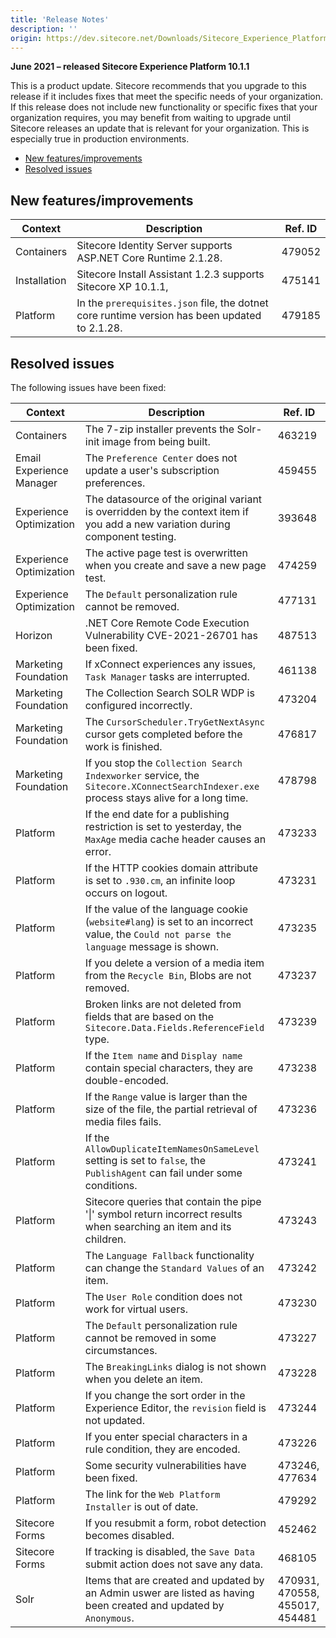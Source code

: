 ```yaml
---
title: 'Release Notes'
description: ''
origin: https://dev.sitecore.net/Downloads/Sitecore_Experience_Platform/101/Sitecore_Experience_Platform_101_Update1/Release_Notes
---
```


**June 2021 – released Sitecore Experience Platform 10.1.1**

This is a product update. Sitecore recommends that you upgrade to this release if it includes fixes that meet the specific needs of your organization. If this release does not include new functionality or specific fixes that your organization requires, you may benefit from waiting to upgrade until Sitecore releases an update that is relevant for your organization. This is especially true in production environments.

- [New features/improvements](#new-featuresimprovements)
- [Resolved issues](#resolved-issues)

## New features/improvements

| Context      | Description                                                                                     | Ref. ID |
| ------------ | ----------------------------------------------------------------------------------------------- | ------- |
| Containers   | Sitecore Identity Server supports ASP.NET Core Runtime 2.1.28.                                  | 479052  |
| Installation | Sitecore Install Assistant 1.2.3 supports Sitecore XP 10.1.1,                                   | 475141  |
| Platform     | In the `prerequisites.json` file, the dotnet core runtime version has been u​pdated to 2.1.28​. | 479185  |

## Resolved issues

The following issues have been fixed:

| Context                  | Description                                                                                                                              | Ref. ID                        |
| ------------------------ | ---------------------------------------------------------------------------------------------------------------------------------------- | ------------------------------ |
| Containers               | ​The 7-zip installer prevents the Solr-init image from being built.                                                                      | 463219                         |
| Email Experience Manager | The `Preference Center` does not update a user's subscription preferences.                                                               | 459455                         |
| Experience Optimization  | ​The datasource of the original variant is overridden by the context item if you add a new variation during component testing.           | 393648                         |
| Experience Optimization  | ​The active page test is overwritten when you create and save a new page test​.                                                          | 474259                         |
| Experience Optimization  | ​The `Default` personalization rule cannot be removed.​                                                                                  | 477131                         |
| Horizon                  | ​.NET Core Remote Code Execution Vulnerability CVE-2021-26701 has been fixed.                                                            | 487513                         |
| Marketing Foundation     | ​If xConnect experiences any issues, `Task Manager` tasks are interrupted.                                                               | 461138                         |
| Marketing Foundation     | ​The Collection Search SOLR WDP is configured incorrectly.                                                                               | 473204                         |
| Marketing Foundation     | ​The `CursorScheduler.TryGetNextAsync` cursor gets completed before the work is finished​.                                               | 476817                         |
| Marketing Foundation     | ​If you stop the `Collection ​Search Indexworker` service, the `Sitecore.XConnectSearchIndexer.exe` process stays alive for a long time. | 478798                         |
| Platform                 | If the end date for a publishing restriction is set​ to yesterday, the `MaxAge` media cache header causes an error.                      | 473233                         |
| Platform                 | If the HTTP cookies domain attribute is set to `.930.cm`, an infinite loop occurs on logout.                                             | 473231                         |
| Platform                 | If the value of the language cookie (`website#lang`) is set to an incorrect value, the `Could not parse the language` message is shown.  | 473235                         |
| Platform                 | If you delete a version of a media item from the `Recycle Bin​`, ​Blobs are not removed​.                                                | 473237                         |
| Platform                 | ​Broken links are not deleted from fields that are based on the `Sitecore.Data.Fields.ReferenceField` type​.                             | 473239                         |
| Platform                 | ​If the `Item name` and `Display name` contain special characters, they are double-encoded.                                              | 473238                         |
| Platform                 | ​If the `Range` value is larger than the size of the file, the partial retrieval of media files fails.                                   | 473236                         |
| Platform                 | If the `AllowDuplicateItemNamesOnSameLevel` setting is set to `false​`, the ​`PublishAgent` can fail under some conditions.              | 473241                         |
| Platform                 | ​Sitecore queries that contain the pipe '\|' symbol return incorrect results when searching an item and its children.                    | 473243                         |
| Platform                 | ​The `Language Fallback` functionality can change the `Standard Values` of an item.                                                      | 473242                         |
| Platform                 | ​The `User Role` condition does not work for virtual users​.                                                                             | 473230                         |
| Platform                 | ​The `Default` personalization rule cannot be removed in some circumstances​.                                                            | 473227                         |
| Platform                 | ​The `BreakingLinks` dialog is not shown when you delete an item.                                                                        | 473228                         |
| Platform                 | If you change the sort order in the Experience Editor, ​the `revision` field is not updated​.                                            | 473244                         |
| Platform                 | ​If you enter special characters in a rule condition, they are encoded.​                                                                 | 473226                         |
| Platform                 | Some security vulnerabilities have been fixed.                                                                                           | 473246, 477634                 |
| Platform                 | ​The link for the `Web Platform Installer` is out of date.​                                                                              | 479292                         |
| Sitecore Forms           | ​If you resubmit a form, robot detection becomes disabled.                                                                               | 452462                         |
| Sitecore Forms           | If tracking is disabled, the `Save Data` submit action does not save any data.                                                           | 468105                         |
| Solr                     | Items that are created and updated by an Admin​ uswer are listed as having been created and updated by `Anonymous`.​​​​                  | 470931, 470558, 455017, 454481 |

